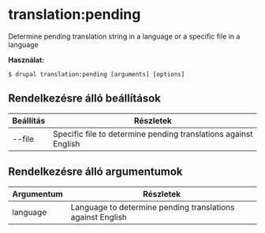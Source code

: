 # translation:pending
Determine pending translation string in a language or a specific file in a language

**Használat:**
```
$ drupal translation:pending [arguments] [options]
```

## Rendelkezésre álló beállítások
Beállítás | Részletek
-------|-------------
--file | Specific file to determine pending translations against English

## Rendelkezésre álló argumentumok
Argumentum | Részletek
---------|-------------
language | Language to determine pending translations against English
